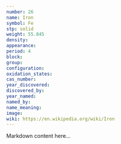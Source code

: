 ```yaml
---
number: 26
name: Iron
symbol: Fe
stp: solid
weight: 55.845
density:
appearance:
period: 4
block:
group:
configuration:
oxidation_states:
cas_number:
year_discovered:
discovered_by:
year_named:
named_by:
name_meaning:
image:
wiki: https://en.wikipedia.org/wiki/Iron
---
```


Markdown content here...
